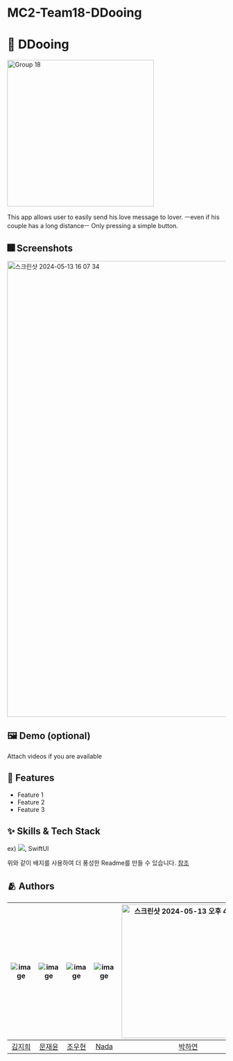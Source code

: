 # MC2-Team18-DDooing

# :iphone: DDooing
<img width="338" alt="Group 18" src="https://github.com/DeveloperAcademy-POSTECH/MC2-Team18-DDooing/assets/66589666/fba50550-b498-418f-a18b-3e0e2ecc797d">

This app allows user to easily send his love message to lover.
ㅡeven if his couple has a long distanceㅡ
Only pressing a simple button.

## :fireworks: Screenshots
<img width="1052" alt="스크린샷 2024-05-13 16 07 34" src="https://github.com/DeveloperAcademy-POSTECH/MC2-Team18-DDooing/assets/66589666/5e047ff2-47db-4068-9244-ebd795b3f3fe">

## :framed_picture: Demo (optional)

Attach videos if you are available


## :pushpin: Features

- Feature 1
- Feature 2
- Feature 3


## :sparkles: Skills & Tech Stack

ex) <img src="https://img.shields.io/badge/Swift-FA7343?style=flat&logo=Swift&logoColor=white"/>, SwiftUI

위와 같이 배지를 사용하여 더 풍성한 Readme를 만들 수 있습니다.
[참조](https://shields.io/)


## :people_hugging: Authors


|![image](https://avatars.githubusercontent.com/u/66589666?v=4)|![image](https://avatars.githubusercontent.com/u/108652767?v=4)|![image](https://avatars.githubusercontent.com/u/140409015?v=4)|![image](https://avatars.githubusercontent.com/u/108533017?v=4)|<img width="308" alt="스크린샷 2024-05-13 오후 4 45 43" src="https://github.com/DeveloperAcademy-POSTECH/MC2-Team18-DDooing/assets/166782425/cfee305b-1ec7-4e8f-b38e-6977233f5558">|
|:-:|:-:|:-:|:-:|:-:|
|[김지희](https://github.com/jihee-daily)|[문재윤](https://github.com/tenedict)|[조우현](https://github.com/WooFeather)|[Nada](https://github.com/yajikim)|[박하연](https://github.com/HaraePark)|

